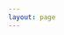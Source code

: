 ```yaml
---
layout: page
---
```


<script setup>
import {
  VPTeamPage,
  VPTeamPageTitle,
  VPTeamMembers,
  VPTeamPageSection
} from 'vitepress/theme'

const coreMembers = [
  {
    avatar: 'https://www.github.com/UkiyoLee.png',
    name: 'UkiyoLee',
    title: '创建者',
    links: [
      { icon: 'github', link: 'https://github.com/UkiyoLee' },
    ]
  }
]
const partners = [];
</script>

<VPTeamPage>
  <VPTeamPageTitle>
    <template #title>贡献者名单</template>
  </VPTeamPageTitle>
  <VPTeamPageSection>
    <template #title>站长</template>
    <template #members>
      <VPTeamMembers size="medium" :members="coreMembers" />
    </template>
  </VPTeamPageSection>
  <VPTeamPageSection>
    <template #title>贡献者</template>
    <template v-if="partners && partners === []" #lead>以下是为本文档作出贡献的小伙伴</template>
    <template v-else #lead>欢迎小伙伴们积极参与本文档</template>
    <template v-if="partners && partners === []" #members>
      <VPTeamMembers size="small" :members="partners" />
    </template>
  </VPTeamPageSection>
</VPTeamPage>